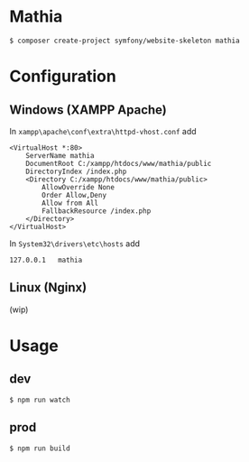 # Mathia

```shell
$ composer create-project symfony/website-skeleton mathia
```
# Configuration

## Windows (XAMPP Apache)

In `xampp\apache\conf\extra\httpd-vhost.conf` add
```
<VirtualHost *:80>
	ServerName mathia
    DocumentRoot C:/xampp/htdocs/www/mathia/public
	DirectoryIndex /index.php
	<Directory C:/xampp/htdocs/www/mathia/public>
		AllowOverride None
		Order Allow,Deny
		Allow from All
		FallbackResource /index.php
	</Directory>
</VirtualHost>
```

In `System32\drivers\etc\hosts` add
```
127.0.0.1	mathia
```

## Linux (Nginx)
(wip)
# Usage

## dev
```shell
$ npm run watch
```
## prod
```shell
$ npm run build
```